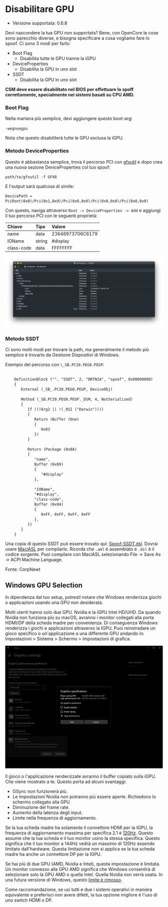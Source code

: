 # Disabilitare GPU

* Versione supportata: 0.6.8

Devi nascondere la tua GPU non supportata? Bene, con OpenCore le cose sono parecchio diverse, e bisogna specificare a cosa vogliamo fare lo spoof. Ci sono 3 modi per farlo:

* Boot Flag
  * Disabilita tutte le GPU tranne la iGPU
* DeviceProperties
  * Disabilita la GPU in uno slot
* SSDT
  * Disabilita la GPU in uno slot

**CSM deve essere disabilitato nel BIOS per effettuare lo spoff correttamente, specialmente nei sistemi basati su CPU AMD.**

### Boot Flag

Nella maniera più semplice, devi aggiungere questo boot-arg:

`-wegnoegpu`

Nota che questo disabiliterà tutte le GPU esclusa la iGPU.

### Metodo DeviceProperties

Questo è abbastanza semplice, trova il percorso PCI con [gfxutil](https://github.com/acidanthera/gfxutil/releases) e dopo crea una nuova sezione DeviceProperties col tuo spoof:

```
path/to/gfxutil -f GFX0
```

E l'output sarà qualcosa di simile:

```
DevicePath = PciRoot(0x0)/Pci(0x1,0x0)/Pci(0x0,0x0)/Pci(0x0,0x0)/Pci(0x0,0x0)
```

Con questo, naviga attraverso `Root -> DeviceProperties -> Add` e aggiungi il tuo percorso PCI con le seguenti proprietà:

| Chiave | Tipo | Valore |
| :--- | :--- | :--- |
| name | data | 23646973706C6179 |
| IOName | string | #display |
| class-code | data | FFFFFFFF |

![](../images/extras/spoof-md/config-gpu.png)

### Metodo SSDT

Ci sono molti modi per trovare la path, ma generalmente il metodo più semplice è trovarlo da Gestione Dispositivi di Windows.

Esempio del percorso con `\_SB.PCI0.PEG0.PEGP`:

```

    DefinitionBlock ("", "SSDT", 2, "DRTNIA", "spoof", 0x00000000)
    {
       External (_SB_.PCI0.PEG0.PEGP, DeviceObj)

       Method (_SB.PCI0.PEG0.PEGP._DSM, 4, NotSerialized)
       {
          If ((!Arg2 || !(_OSI ("Darwin"))))
          {
             Return (Buffer (One)
             {
                0x03
             })
          }

          Return (Package (0x0A)
          {
             "name",
             Buffer (0x09)
             {
                "#display"
             },

             "IOName",
             "#display",
             "class-code",
             Buffer (0x04)
             {
                0xFF, 0xFF, 0xFF, 0xFF
             },
          })
       }
    }

```

Una copia di questo SSDT può essere trovato qui: [Spoof-SSDT.dsl](https://github.com/dortania/OpenCore-Install-Guide/blob/master/extra-files/Spoof-SSDT.dsl). Dovrai usare [MaciASL](https://github.com/acidanthera/MaciASL/releases) per compilarlo. Ricorda che `.aml` è assemblato e `.dsl` è il codice sorgente. Puoi compilare con MaciASL selezionando File -> Save As -> ACPI Machine Language.

Fonte: CorpNewt

## Windows GPU Selection

In dipendenza dal tuo setup, potresti notare che Windows renderizza giochi o applicazioni usando una GPU non desiderata.

Molti utenti hanno solo due GPU. Nvidia e la iGPU Intel HD/UHD. Da quando Nvidia non funziona più su macOS, avranno i monitor collegati alla porta HDMI/DP della scheda madre per convenienza. Di conseguenza Windows renderizza i giochi e applicazioni attraverso la IGPU. Puoi reinstradare un gioco specifico o un'applicazione a una differente GPU andando in: Impostazioni > Sistema > Schermo > Impostazioni di grafica.

![Crediti a CorpNewt per l'immagine](../images/extras/spoof-md/corp-windows.png)

Il gioco o l'applicazione renderizzate avranno il buffer copiato sulla iGPU. Che viene mostrato a te. Questo porta ad alcuni svantaggi:

* GSync non funzionerà più.
* Le impostazioni Nvidia non potranno più essere aperte. Richiedono lo schermo collegato alla GPU
* Diminuzione del frame rate.
* Aumento della latenza degli input.
* Limite nella frequenza di aggiornamento.

Se la tua scheda madre ha solamente il connettore HDMI per la IGPU, la frequenza di aggiornamento massima per specifica 2.1 è [120Hz](https://www.hdmi.org/spec21Sub/EightK60_FourK120). Questo assume che la tua scheda e il tuo monitor usino la stessa specifica. Questo significa che il tuo monitor a 144Hz vedrà un massimo di 120Hz essendo limitato dall'hardware. Questa limitazione *non* si applica se la tua scheda madre ha anche un connettore DP per la IGPU.

Se hai più di due GPU (AMD, Nvidia e Intel), questa impostazione è limitata. Un monitor connesso alla GPU AMD significa che Windows consentirà di selezionare solo la GPU AMD o quella Intel. Quella Nvidia non verrà usata. In una futura versione di Windows, questo [limite è rimosso](https://pureinfotech.com/windows-10-21h1-new-features/#:~:text=Graphics%20settings).

Come raccomandazione, se usi tutti e due i sistemi operativi in maniera equivalente e preferisci non avere difetti, la tua opzione migliore è l'uso di uno switch HDMI o DP.
